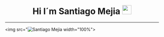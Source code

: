 <h1 align="center"> Hi I´m Santiago Mejia <img src = "https://raw.githubusercontent.com/MartinHeinz/MartinHeinz/master/wave.gif" width = 30px> </h1>

----

<img src="![Santiago Mejia](https://github.com/user-attachments/assets/80e56ebf-927f-45a4-9c19-5fd9a336cac7)
 width="100%">





